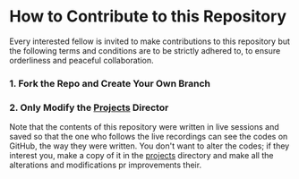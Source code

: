 # How to Contribute to this Repository
Every interested fellow is invited to make contributions to this repository but the following terms and conditions are to be strictly adhered to,
to ensure orderliness and peaceful collaboration.
### 1. Fork the Repo and Create Your Own Branch

### 2. Only Modify the [Projects](./projects) Director
Note that the contents of this repository were written in live sessions and saved so that the one who follows the live recordings can see the codes on GitHub, the way they were written.
You don't want to alter the codes; if they interest you, make a copy of it in the [projects](./projects) directory and make all the alterations and modifications pr improvements their.


